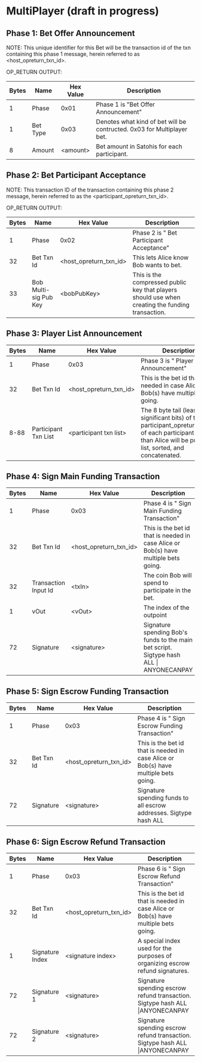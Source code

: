 # MultiPlayer (draft in progress)

## Phase 1: Bet Offer Announcement


NOTE: This unique identifier for this Bet will be the transaction id of the txn containing this phase 1 message, herein referred to as <host_opreturn_txn_id>.

OP_RETURN OUTPUT:

| Bytes       | Name         | Hex Value | Description  |
| ------------- |-------------| -----|-----------------|
| 1      | Phase | 0x01  | Phase 1 is "Bet Offer Announcement" |
| 1     | Bet Type | 0x03 | Denotes what kind of bet will be contructed. 0x03 for Multiplayer bet. |
| 8     | Amount   | \<amount> | Bet amount in Satohis for each participant. |  



## Phase 2: Bet Participant Acceptance
 
NOTE: This transaction ID of the transaction containing this phase 2 message, herein referred to as the <participant_opreturn_txn_id>.

OP_RETURN OUTPUT:

| Bytes       | Name         | Hex Value | Description  |
| ------------- |-------------| -----|-----------------| 
| 1      | Phase | 0x02  | Phase 2 is " Bet Participant Acceptance" |
| 32    | Bet Txn Id |\<host_opreturn_txn_id> | This lets Alice know Bob wants to bet. |
|33    | Bob Multi-sig Pub Key  | \<bobPubKey>| This is the compressed public key that players should use when creating the funding transaction. |

## Phase 3: Player List Announcement


| Bytes       | Name         | Hex Value | Description  |
| ------------- |-------------| -----|-----------------| 
| 1      | Phase | 0x03  | Phase 3 is " Player List Announcement" |
| 32    | Bet Txn Id |\<host_opreturn_txn_id> |This is the bet id that is needed in case Alice or Bob(s) have multiple bets going.| 
| 8-88 | Participant Txn List  | \<participant txn list>| The 8 byte tail (least significant bits) of the participant_opreturn_txn_id of each participant other than Alice will be put into a list, sorted, and concatenated. |


## Phase 4: Sign Main Funding Transaction

| Bytes       | Name         | Hex Value | Description  |
| ------------- |-------------| -----|-----------------| 
| 1      | Phase | 0x03  | Phase 4 is " Sign Main Funding Transaction" |
| 32    | Bet Txn Id |\<host_opreturn_txn_id> |This is the bet id that is needed in case Alice or Bob(s) have multiple bets going.| 
| 32 | Transaction Input Id  | \<txIn>| The coin Bob will spend to participate in the bet. |
| 1  | vOut | \<vOut> | The index of the outpoint |
| 72 | Signature | \<signature> | Signature spending Bob's funds to the main bet script. Sigtype hash ALL \| ANYONECANPAY |


## Phase 5: Sign Escrow Funding Transaction

| Bytes       | Name         | Hex Value | Description  |
| ------------- |-------------| -----|-----------------| 
| 1      | Phase | 0x03  | Phase 4 is " Sign Escrow Funding Transaction" |
| 32    | Bet Txn Id |\<host_opreturn_txn_id> |This is the bet id that is needed in case Alice or Bob(s) have multiple bets going.|  
| 72 | Signature | \<signature> | Signature spending funds to all escrow addresses. Sigtype hash ALL  |



## Phase 6: Sign Escrow Refund Transaction


| Bytes       | Name         | Hex Value | Description  |
| ------------- |-------------| -----|-----------------| 
| 1      | Phase | 0x03  | Phase 6 is " Sign Escrow Refund Transaction" |
| 32    | Bet Txn Id |\<host_opreturn_txn_id> |This is the bet id that is needed in case Alice or Bob(s) have multiple bets going.| 
| 1     | Signature Index | \<signature index> | A special index used for the purposes of organizing escrow refund signatures.
| 72 | Signature 1 | \<signature> | Signature spending escrow refund transaction. Sigtype hash ALL \|ANYONECANPAY  |
| 72 | Signature 2 | \<signature> | Signature spending escrow refund transaction. Sigtype hash ALL \|ANYONECANPAY  |

 


